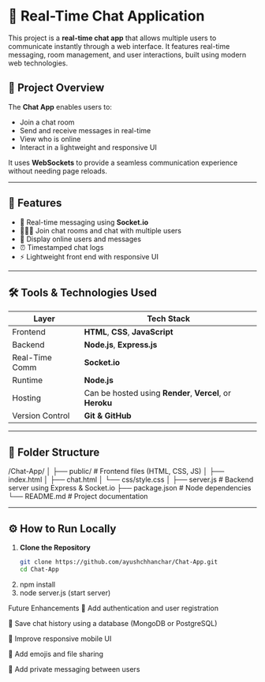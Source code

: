 # 💬 Real-Time Chat Application

This project is a **real-time chat app** that allows multiple users to communicate instantly through a web interface. It features real-time messaging, room management, and user interactions, built using modern web technologies.

## 📌 Project Overview

The **Chat App** enables users to:
- Join a chat room
- Send and receive messages in real-time
- View who is online
- Interact in a lightweight and responsive UI

It uses **WebSockets** to provide a seamless communication experience without needing page reloads.

---

## 🚀 Features

- 🔄 Real-time messaging using **Socket.io**
- 🧑‍🤝‍🧑 Join chat rooms and chat with multiple users
- 👀 Display online users and messages
- ⏰ Timestamped chat logs
- ⚡ Lightweight front end with responsive UI

---

## 🛠️ Tools & Technologies Used

| Layer          | Tech Stack                             |
|----------------|------------------------------------------|
| Frontend       | **HTML**, **CSS**, **JavaScript**        |
| Backend        | **Node.js**, **Express.js**              |
| Real-Time Comm | **Socket.io**                            |
| Runtime        | **Node.js**                              |
| Hosting        | Can be hosted using **Render**, **Vercel**, or **Heroku** |
| Version Control| **Git & GitHub**                         |

---

## 📁 Folder Structure

/Chat-App/
│
├── public/ # Frontend files (HTML, CSS, JS)
│ ├── index.html
│ ├── chat.html
│ └── css/style.css
│
├── server.js # Backend server using Express & Socket.io
├── package.json # Node dependencies
└── README.md # Project documentation

---

## ⚙️ How to Run Locally

1. **Clone the Repository**
   ```bash
   git clone https://github.com/ayushchhanchar/Chat-App.git
   cd Chat-App
2. npm install
3. node server.js (start server)

Future Enhancements
🧾 Add authentication and user registration

💬 Save chat history using a database (MongoDB or PostgreSQL)

📱 Improve responsive mobile UI

🎨 Add emojis and file sharing

🔐 Add private messaging between users
